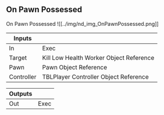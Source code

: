 ## On Pawn Possessed
On Pawn Possessed
![[../img/nd_img_OnPawnPossessed.png]]

|Inputs||
|--|--|
| In | Exec |
| Target | Kill Low Health Worker Object Reference |
| Pawn | Pawn Object Reference |
| Controller | TBLPlayer Controller Object Reference |

|Outputs||
|--|--|
| Out | Exec |
